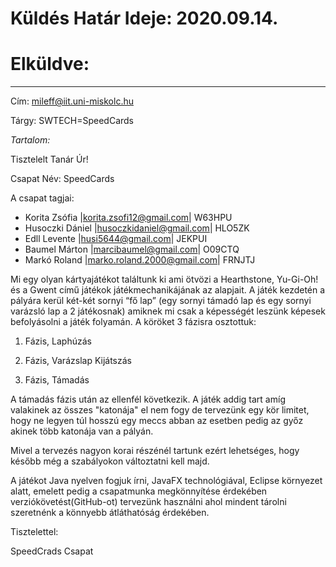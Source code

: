 # Küldés Határ Ideje: 2020.09.14.

# Elküldve:

---

Cím: mileff@iit.uni-miskolc.hu

Tárgy: SWTECH=SpeedCards

*Tartalom:*

Tisztelelt Tanár Úr!

Csapat Név: SpeedCards

A csapat tagjai:
* Korita Zsófia |korita.zsofi12@gmail.com| W63HPU
* Husoczki Dániel |husoczkidaniel@gmail.com| HLO5ZK
* Edll Levente |husi5644@gmail.com| JEKPUI
* Baumel Márton |marcibaumel@gmail.com| O09CTQ
* Markó Roland |marko.roland.2000@gmail.com| FRNJTJ

Mi egy olyan kártyajátékot találtunk ki ami ötvözi a Hearthstone, Yu-Gi-Oh! és a Gwent című játékok játékmechanikájának az alapjait. A játék kezdetén a pályára kerül két-két sornyi “fő lap” (egy sornyi támadó lap és egy sornyi varázsló lap a 2 játékosnak) amiknek mi csak a képességét leszünk képesek befolyásolni a játék folyamán. A köröket 3 fázisra osztottuk: 

1. Fázis, Laphúzás

2. Fázis, Varázslap Kijátszás
  
3. Fázis, Támadás  

A támadás fázis után az ellenfél következik. A játék addig tart amíg valakinek az összes "katonája" el nem fogy de tervezünk egy kör limitet, hogy ne legyen túl hosszú egy meccs abban az esetben pedig az győz akinek több katonája van a pályán. 

Mivel a tervezés nagyon korai részénél tartunk ezért lehetséges, hogy később még a szabályokon változtatni kell majd.

A játékot Java nyelven fogjuk írni, JavaFX technológiával, Eclipse környezet alatt, emelett pedig a csapatmunka megkönnyítése érdekében verziókövetést(GitHub-ot) tervezünk használni ahol mindent tárolni szeretnénk a könnyebb átláthatóság érdekében.

Tisztelettel:

SpeedCrads Csapat
